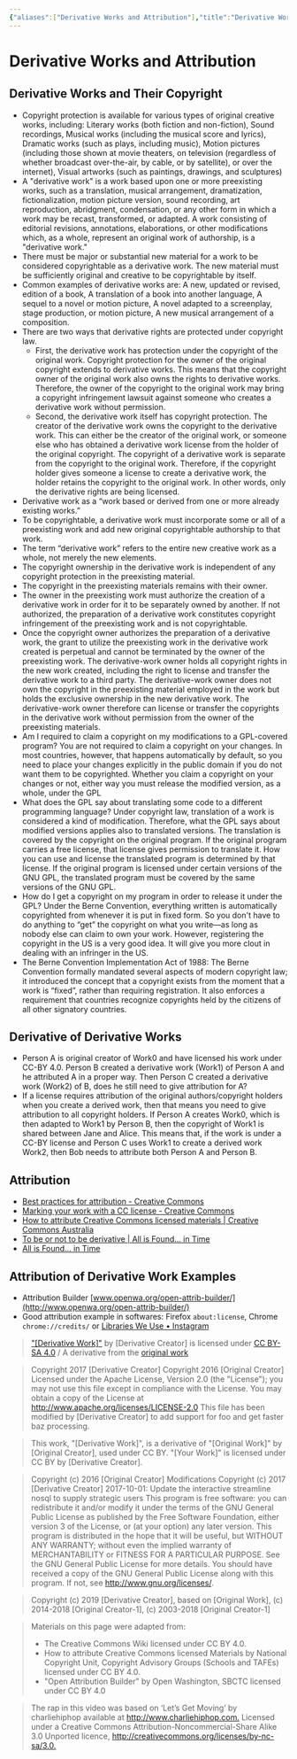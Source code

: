 ```yaml
---
{"aliases":["Derivative Works and Attribution"],"title":"Derivative Works and Attribution","date":"2021-04-16","tags":["license"],"dg-publish":true,"permalink":"/license-derivative-work/","dgPassFrontmatter":true}
---
```



# Derivative Works and Attribution

## Derivative Works and Their Copyright

- Copyright protection is available for various types of original creative works, including: Literary works (both fiction and non-fiction), Sound recordings, Musical works (including the musical score and lyrics), Dramatic works (such as plays, including music), Motion pictures (including those shown at movie theaters, on television (regardless of whether broadcast over-the-air, by cable, or by satellite), or over the internet), Visual artworks (such as paintings, drawings, and sculptures)
- A "derivative work" is a work based upon one or more preexisting works, such as a translation, musical arrangement, dramatization, fictionalization, motion picture version, sound recording, art reproduction, abridgment, condensation, or any other form in which a work may be recast, transformed, or adapted. A work consisting of editorial revisions, annotations, elaborations, or other modifications which, as a whole, represent an original work of authorship, is a "derivative work."
- There must be major or substantial new material for a work to be considered copyrightable as a derivative work. The new material must be sufficiently original and creative to be copyrightable by itself.
- Common examples of derivative works are: A new, updated or revised, edition of a book, A translation of a book into another language, A sequel to a novel or motion picture, A novel adapted to a screenplay, stage production, or motion picture, A new musical arrangement of a composition.
- There are two ways that derivative rights are protected under copyright law.
    - First, the derivative work has protection under the copyright of the original work. Copyright protection for the owner of the original copyright extends to derivative works. This means that the copyright owner of the original work also owns the rights to derivative works. Therefore, the owner of the copyright to the original work may bring a copyright infringement lawsuit against someone who creates a derivative work without permission.
    - Second, the derivative work itself has copyright protection. The creator of the derivative work owns the copyright to the derivative work. This can either be the creator of the original work, or someone else who has obtained a derivative work license from the holder of the original copyright. The copyright of a derivative work is separate from the copyright to the original work. Therefore, if the copyright holder gives someone a license to create a derivative work, the holder retains the copyright to the original work. In other words, only the derivative rights are being licensed.
- Derivative work as a “work based or derived from one or more already existing works.”
- To be copyrightable, a derivative work must incorporate some or all of a preexisting work and add new original copyrightable authorship to that work.
- The term “derivative work” refers to the entire new creative work as a whole, not merely the new elements.
- The copyright ownership in the derivative work is independent of any copyright protection in the preexisting material.
- The copyright in the preexisting materials remains with their owner.
- The owner in the preexisting work must authorize the creation of a derivative work in order for it to be separately owned by another. If not authorized, the preparation of a derivative work constitutes copyright infringement of the preexisting work and is not copyrightable.
- Once the copyright owner authorizes the preparation of a derivative work, the grant to utilize the preexisting work in the derivative work created is perpetual and cannot be terminated by the owner of the preexisting work. The derivative-work owner holds all copyright rights in the new work created, including the right to license and transfer the derivative work to a third party. The derivative-work owner does not own the copyright in the preexisting material employed in the work but holds the exclusive ownership in the new derivative work. The derivative-work owner therefore can license or transfer the copyrights in the derivative work without permission from the owner of the preexisting materials.
- Am I required to claim a copyright on my modifications to a GPL-covered program? You are not required to claim a copyright on your changes. In most countries, however, that happens automatically by default, so you need to place your changes explicitly in the public domain if you do not want them to be copyrighted. Whether you claim a copyright on your changes or not, either way you must release the modified version, as a whole, under the GPL
- What does the GPL say about translating some code to a different programming language? Under copyright law, translation of a work is considered a kind of modification. Therefore, what the GPL says about modified versions applies also to translated versions. The translation is covered by the copyright on the original program. If the original program carries a free license, that license gives permission to translate it. How you can use and license the translated program is determined by that license. If the original program is licensed under certain versions of the GNU GPL, the translated program must be covered by the same versions of the GNU GPL.
- How do I get a copyright on my program in order to release it under the GPL? Under the Berne Convention, everything written is automatically copyrighted from whenever it is put in fixed form. So you don't have to do anything to “get” the copyright on what you write—as long as nobody else can claim to own your work. However, registering the copyright in the US is a very good idea. It will give you more clout in dealing with an infringer in the US.
- The Berne Convention Implementation Act of 1988: The Berne Convention formally mandated several aspects of modern copyright law; it introduced the concept that a copyright exists from the moment that a work is “fixed”, rather than requiring registration. It also enforces a requirement that countries recognize copyrights held by the citizens of all other signatory countries.

## Derivative of Derivative Works

- Person A is original creator of Work0 and have licensed his work under CC-BY 4.0. Person B created a derivative work (Work1) of Person A and he attributed A in a proper way. Then Person C created a derivative work (Work2) of B, does he still need to give attribution for A?
- If a license requires attribution of the original authors/copyright holders when you create a derived work, then that means you need to give attribution to all copyright holders. If Person A creates Work0, which is then adapted to Work1 by Person B, then the copyright of Work1 is shared between Jane and Alice. This means that, if the work is under a CC-BY license and Person C uses Work1 to create a derived work Work2, then Bob needs to attribute both Person A and Person B.

## Attribution

- [Best practices for attribution - Creative Commons](https://wiki.creativecommons.org/wiki/best_practices_for_attribution)
- [Marking your work with a CC license - Creative Commons](https://wiki.creativecommons.org/wiki/Marking_your_work_with_a_CC_license)
- [How to attribute Creative Commons licensed materials | Creative Commons Australia](https://creativecommons.org.au/learn/fact-sheets/attribution/)
- [To be or not to be derivative | All is Found... in Time](https://allisfoundintime.com/article/creative-commons/to-be-or-not-to-be-derivative.html)
- [All is Found... in Time](https://allisfoundintime.com/index.html)

## Attribution of Derivative Work Examples

- Attribution Builder [www.openwa.org/open-attrib-builder/](http://www.openwa.org/open-attrib-builder/)
- Good attribution example in softwares: Firefox `about:license`, Chrome `chrome://credits/` or [Libraries We Use • Instagram](https://www.instagram.com/about/legal/libraries/)

> ["\[Derivative Work\]"](https://www.example.com/) by \[Derivative Creator\] is licensed under [CC BY-SA 4.0](http://creativecommons.org/licenses/by-sa/4.0) / A derivative from the [original work](https://www.example.com/)

> Copyright 2017 [Derivative Creator]
> Copyright 2016 [Original Creator]
> Licensed under the Apache License, Version 2.0 (the "License"); you may not use this file except in compliance with the License.
> You may obtain a copy of the License at <http://www.apache.org/licenses/LICENSE-2.0>
> This file has been modified by [Derivative Creator] to add support for foo and get faster baz processing.

> This work, "[Derivative Work]", is a derivative of "[Original Work]" by [Original Creator], used under CC BY. "[Your Work]" is licensed under CC BY by [Derivative Creator].

> Copyright (c) 2016 [Original Creator]
> Modifications Copyright (c) 2017 [Derivative Creator]
> 2017-10-01: Update the interactive streamline nosql to supply strategic users
> This program is free software: you can redistribute it and/or modify it under the terms of the GNU General Public License as published by the Free Software Foundation, either version 3 of the License, or (at your option) any later version.
> This program is distributed in the hope that it will be useful, but WITHOUT ANY WARRANTY; without even the implied warranty of MERCHANTABILITY or FITNESS FOR A PARTICULAR PURPOSE. See the GNU General Public License for more details.
> You should have received a copy of the GNU General Public License along with this program. If not, see <http://www.gnu.org/licenses/>.

> Copyright (c) 2019 [Derivative Creator], based on [Original Work], (c) 2014-2018 [Original Creator-1], (c) 2003-2018 [Original Creator-1]

> Materials on this page were adapted from:
> - The Creative Commons Wiki licensed under CC BY 4.0.
> - How to attribute Creative Commons licensed Materials by National Copyright Unit, Copyright Advisory Groups (Schools and TAFEs) licensed under CC BY 4.0.
> - "Open Attribution Builder" by Open Washington, SBCTC licensed under CC BY 4.0

> The rap in this video was based on ‘Let’s Get Moving’ by charliehiphop available at <http://www.charliehiphop.com.> Licensed under a Creative Commons Attribution-Noncommercial-Share Alike 3.0 Unported licence, <http://creativecommons.org/licenses/by-nc-sa/3.0.>

